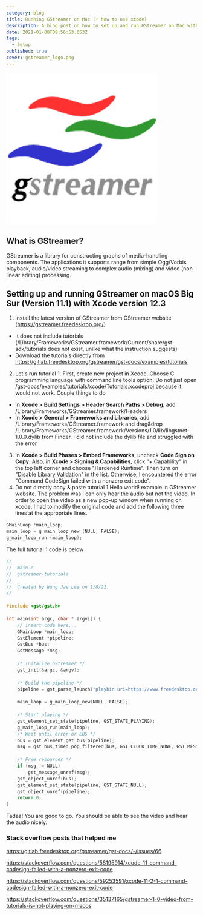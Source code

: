 ```yaml
---
category: blog
title: Running GStreamer on Mac (+ how to use xcode)
description: A blog post on how to set up and run GStreamer on Mac with Xcode
date: 2021-01-08T09:56:53.653Z
tags:
  - Setup
published: true
cover: gstreamer_logo.png
---
```

![Blog Post Thumbnail](gstreamer_logo.png)

## What is GStreamer?

GStreamer is a library for constructing graphs of media-handling components. The applications it supports range from simple Ogg/Vorbis playback, audio/video streaming to complex audio (mixing) and video (non-linear editing) processing.

## Setting up and running GStreamer on macOS Big Sur (Version 11.1) with Xcode version 12.3

1. Install the latest version of GStreamer from GStreamer website (https://gstreamer.freedesktop.org/)

* It does not include tutorials (/Library/Frameworks/GStreamer.framework/Current/share/gst-sdk/tutorials does not exist, unlike what the instruction suggests)
* Download the tutorials directly from https://gitlab.freedesktop.org/gstreamer/gst-docs/examples/tutorials

2. Let's run tutorial 1. First, create new project in Xcode. Choose C programming language with command line tools option. Do not just open /gst-docs/examples/tutorials/xcode/Tutorials.xcodeproj because it would not work. Couple things to do

* In **Xcode > Build Settings > Header Search Paths > Debug**, add /Library/Frameworks/GStreamer.framework/Headers
* In **Xcode > General > Frameworks and Libraries**, add /Library/Frameworks/GStreamer.framework and drag&drop /Library/Frameworks/GStreamer.framework/Versions/1.0/lib/libgstnet-1.0.0.dylib from Finder. I did not include the dylib file and struggled with the error

3. In **Xcode > Build Phases > Embed Frameworks**, uncheck **Code Sign on Copy**. Also, in **Xcode > Signing & Capabilities**, click "+ Capability" in the top left corner and choose "Hardened Runtime". Then turn on "Disable Library Validation" in the list. Otherwise, I encountered the error "Command CodeSign failed with a nonzero exit code".
4. Do not directly copy & paste tutorial 1 Hello world! example in GStreamer website. The problem was I can only hear the audio but not the video. In order to open the video as a new pop-up window when running on xcode, I had to modify the original code and add the following three lines at the appropriate lines.

```c
GMainLoop *main_loop;
main_loop = g_main_loop_new (NULL, FALSE);
g_main_loop_run (main_loop);
```

The full tutorial 1 code is below

```c
//
//  main.c
//  gstreamer-tutorials
//
//  Created by Wung Jae Lee on 1/8/21.
//

#include <gst/gst.h>

int main(int argc, char * argv[]) {
    // insert code here...
    GMainLoop *main_loop;
    GstElement *pipeline;
    GstBus *bus;
    GstMessage *msg;
    
    /* Initalize GStreamer */
    gst_init(&argc, &argv);
    
    /* Build the pipeline */
    pipeline = gst_parse_launch("playbin uri=https://www.freedesktop.org/software/gstreamer-sdk/data/media/sintel_trailer-480p.webm", NULL);
    
    main_loop = g_main_loop_new(NULL, FALSE);
    
    /* Start playing */
    gst_element_set_state(pipeline, GST_STATE_PLAYING);
    g_main_loop_run(main_loop);
    /* Wait until error or EOS */
    bus = gst_element_get_bus(pipeline);
    msg = gst_bus_timed_pop_filtered(bus, GST_CLOCK_TIME_NONE, GST_MESSAGE_ERROR | GST_MESSAGE_EOS);
    
    /* Free resources */
    if (msg != NULL)
        gst_message_unref(msg);
    gst_object_unref(bus);
    gst_element_set_state(pipeline, GST_STATE_NULL);
    gst_object_unref(pipeline);
    return 0;
}
```

Tadaa! You are good to go. You should be able to see the video and hear the audio nicely.

### Stack overflow posts that helped me

https://gitlab.freedesktop.org/gstreamer/gst-docs/-/issues/66

https://stackoverflow.com/questions/58195914/xcode-11-command-codesign-failed-with-a-nonzero-exit-code

https://stackoverflow.com/questions/59253591/xcode-11-2-1-command-codesign-failed-with-a-nonzero-exit-code

https://stackoverflow.com/questions/35137165/gstreamer-1-0-video-from-tutorials-is-not-playing-on-macos
